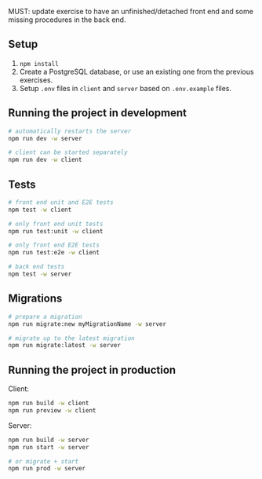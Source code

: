 MUST: update exercise to have an unfinished/detached front end and some missing procedures in the back end.

## Setup

1. `npm install`
2. Create a PostgreSQL database, or use an existing one from the previous exercises.
3. Setup `.env` files in `client` and `server` based on `.env.example` files.

## Running the project in development

```bash
# automatically restarts the server
npm run dev -w server

# client can be started separately
npm run dev -w client
```

## Tests

```bash
# front end unit and E2E tests
npm test -w client

# only front end unit tests
npm run test:unit -w client

# only front end E2E tests
npm run test:e2e -w client

# back end tests
npm test -w server
```

## Migrations

```bash
# prepare a migration
npm run migrate:new myMigrationName -w server

# migrate up to the latest migration
npm run migrate:latest -w server
```

## Running the project in production

Client:

```bash
npm run build -w client
npm run preview -w client
```

Server:

```bash
npm run build -w server
npm run start -w server

# or migrate + start
npm run prod -w server
```
